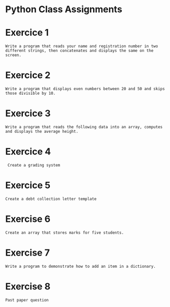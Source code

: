# Python Class Assignments
# Exercice 1   
    Write a program that reads your name and registration number in two different strings, then concatenates and displays the same on the screen.
# Exercice 2
    Write a program that displays even numbers between 20 and 50 and skips those divisible by 10.
# Exercice 3
    Write a program that reads the following data into an array, computes and displays the average height.
# Exercice 4
     Create a grading system
# Exercice 5
    Create a debt collection letter template
# Exercise 6
    Create an array that stores marks for five students.
# Exercise 7
    Write a program to demonstrate how to add an item in a dictionary.
# Exercise 8
    Past paper question